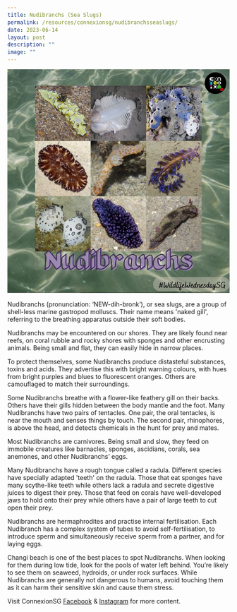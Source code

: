 ```yaml
---
title: Nudibranchs (Sea Slugs)
permalink: /resources/connexionsg/nudibranchsseaslugs/
date: 2023-06-14
layout: post
description: ""
image: ""
---
```

![](/images/connexionsg/2023/nudibranchs.png)

Nudibranchs (pronunciation: ‘NEW-dih-bronk’), or sea slugs, are a group of shell-less marine gastropod molluscs. Their name means 'naked gill', referring to the breathing apparatus outside their soft bodies.

Nudibranchs may be encountered on our shores. They are likely found near reefs, on coral rubble and rocky shores with sponges and other encrusting animals. Being small and flat, they can easily hide in narrow places.

To protect themselves, some Nudibranchs produce distasteful substances, toxins and acids. They advertise this with bright warning colours, with hues from bright purples and blues to fluorescent oranges. Others are camouflaged to match their surroundings.

Some Nudibranchs breathe with a flower-like feathery gill on their backs. Others have their gills hidden between the body mantle and the foot. Many Nudibranchs have two pairs of tentacles. One pair, the oral tentacles, is near the mouth and senses things by touch. The second pair, rhinophores, is above the head, and detects chemicals in the hunt for prey and mates.

Most Nudibranchs are carnivores. Being small and slow, they feed on immobile creatures like barnacles, sponges, ascidians, corals, sea anemones, and other Nudibranchs’ eggs.

Many Nudibranchs have a rough tongue called a radula. Different species have specially adapted 'teeth' on the radula. Those that eat sponges have many scythe-like teeth while others lack a radula and secrete digestive juices to digest their prey. Those that feed on corals have well-developed jaws to hold onto their prey while others have a pair of large teeth to cut open their prey.

Nudibranchs are hermaphrodites and practise internal fertilisation. Each Nudibranch has a complex system of tubes to avoid self-fertilisation, to introduce sperm and simultaneously receive sperm from a partner, and for laying eggs.

Changi beach is one of the best places to spot Nudibranchs. When looking for them during low tide, look for the pools of water left behind. You’re likely to see them on seaweed, hydroids, or under rock surfaces. While Nudibranchs are generally not dangerous to humans, avoid touching them as it can harm their sensitive skin and cause them stress.

Visit ConnexionSG <a target="_blank" href="https://www.facebook.com/ConnexionSG">Facebook</a> &amp; <a target="_blank" href="https://www.instagram.com/connexionsg/">Instagram</a> for more content.
